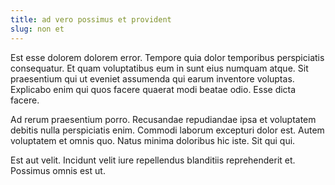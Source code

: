 ```yaml
---
title: ad vero possimus et provident
slug: non et
---
```


Est esse dolorem dolorem error. Tempore quia dolor temporibus perspiciatis consequatur. Et quam voluptatibus eum in sunt eius numquam atque. Sit praesentium qui ut eveniet assumenda qui earum inventore voluptas. Explicabo enim qui quos facere quaerat modi beatae odio. Esse dicta facere.

Ad rerum praesentium porro. Recusandae repudiandae ipsa et voluptatem debitis nulla perspiciatis enim. Commodi laborum excepturi dolor est. Autem voluptatem et omnis quo. Natus minima doloribus hic iste. Sit qui qui.

Est aut velit. Incidunt velit iure repellendus blanditiis reprehenderit et. Possimus omnis est ut.
